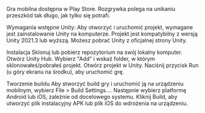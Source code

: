 Gra mobilna dostępna w Play Store. Rozgrywka polega na unikaniu przeszkód tak długo, jak tylko się potrafi.

Wymagania wstępne Unity: Aby otworzyć i uruchomić projekt, wymagane jest zainstalowanie Unity na komputerze. Projekt jest kompatybilny z wersją Unity 2021.3 lub wyższą. Możesz pobrać Unity z oficjalnej strony Unity.

Instalacja Sklonuj lub pobierz repozytorium na swój lokalny komputer. Otwórz Unity Hub. Wybierz "Add" i wskaż folder, w którym sklonowałeś/pobrałeś projekt. Otwórz projekt w Unity. Naciśnij przycisk Run (u góry ekranu na środku), aby uruchomić grę.

Tworzenie buildu Aby stworzyć build gry i uruchomić ją na urządzeniu mobilnym, wybierz File > Build Settings.... Następnie wybierz platformę Android lub iOS, zależnie od docelowego systemu. Kliknij Build, aby utworzyć plik instalacyjny APK lub plik iOS do wdrożenia na urządzeniu.

